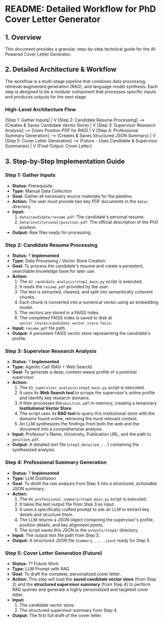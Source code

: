 # **README: Detailed Workflow for PhD Cover Letter Generator**

## **1. Overview**

This document provides a granular, step-by-step technical guide for the AI-Powered Cover Letter Generator.

## **2. Detailed Architecture & Workflow**

The workflow is a multi-stage pipeline that combines data processing, retrieval-augmented generation (RAG), and language model synthesis. Each step is designed to be a modular component that processes specific inputs and produces outputs for the next stage.

### **High-Level Architecture Flow**

[Step 1: Gather Inputs]
     |
     V
[Step 2: Candidate Resume Processing] --> (Creates & Saves Candidate Vector Store)
     |
     V
[Step 3: Supervisor Research Analysis] --> (Uses Position PDF for RAG)
     |
     V
[Step 4: Professional Summary Generation] --> (Creates & Saves Structured JSON Summary)
     |
     V
[Step 5: Cover Letter Generation] --> (Future - Uses Candidate & Supervisor Summaries)
     |
     V
[Final Output: Cover Letter]

## **3. Step-by-Step Implementation Guide**

### **Step 1: Gather Inputs**

*   **Status:** Prerequisite
*   **Type:** Manual Data Collection
*   **Goal:** Gather all necessary source materials for the pipeline.
*   **Action:** The user must provide two key PDF documents in the `data/` directory.
*   **Input:**
    1.  `data/candidate/resume.pdf`: The candidate's personal resume.
    2.  `data/institutional/position.pdf`: The official description of the PhD position.
*   **Output:** Raw files ready for processing.

### **Step 2: Candidate Resume Processing**

*   **Status:** ? **Implemented**
*   **Type:** Data Processing / Vector Store Creation
*   **Goal:** To process the candidate's resume and create a persistent, searchable knowledge base for later use.
*   **Action:**
    1.  The `02_candidate_analysis/step2_main.py` script is executed.
    2.  It reads the `resume.pdf` provided by the user.
    3.  The text is extracted, cleaned, and split into semantically coherent chunks.
    4.  Each chunk is converted into a numerical vector using an embedding model.
    5.  The vectors are stored in a FAISS index.
    6.  The completed FAISS index is saved to disk at `vector_stores/candidate_vector_store.faiss`.
*   **Input:** `resume.pdf` file path.
*   **Output:** A persistent FAISS vector store representing the candidate's profile.

### **Step 3: Supervisor Research Analysis**

*   **Status:** ? **Implemented**
*   **Type:** Agentic Call (RAG + Web Search)
*   **Goal:** To generate a deep, context-aware profile of a potential supervisor.
*   **Action:**
    1.  The `03_supervisor_analysis/step3_main.py` script is executed.
    2.  It uses its **Web Search tool** to scrape the supervisor's online profile and identify key research domains.
    3.  It then processes the `position.pdf` in-memory, creating a temporary **Institutional Vector Store**.
    4.  The script uses its **RAG tool** to query this institutional store with the domains found online, retrieving the most relevant context.
    5.  An LLM synthesizes the findings from both the web and the document into a comprehensive analysis.
*   **Input:** Professor's Name, University, Publication URL, and the path to `position.pdf`.
*   **Output:** A detailed text file (`step3_detailed_...`) containing the synthesized analysis.

### **Step 4: Professional Summary Generation**

*   **Status:** ? **Implemented**
*   **Type:** LLM Distillation
*   **Goal:** To distill the raw analysis from Step 3 into a structured, actionable JSON summary.
*   **Action:**
    1.  The `04_professional_summary/step4_main.py` script is executed.
    2.  It takes the text output file from Step 3 as input.
    3.  It uses a specifically crafted prompt to ask an LLM to extract key details and structure them.
    4.  The LLM returns a JSON object containing the supervisor's profile, position details, and key alignment points.
    5.  The script saves this JSON to the `outputs/step4/` directory.
*   **Input:** The output text file path from Step 3.
*   **Output:** A structured JSON file (`summary_... .json`) ready for Step 5.

### **Step 5: Cover Letter Generation (Future)**

*   **Status:** ?? Future Work
*   **Type:** LLM Prompt with RAG
*   **Goal:** To draft the complete, personalized cover letter.
*   **Action:** This step will load the **saved candidate vector store** (from Step 2) and the **structured supervisor summary** (from Step 4) to perform RAG queries and generate a highly personalized and targeted cover letter.
*   **Input:**
    1.  The candidate vector store.
    2.  The structured supervisor summary from Step 4.
*   **Output:** The first full draft of the cover letter.
